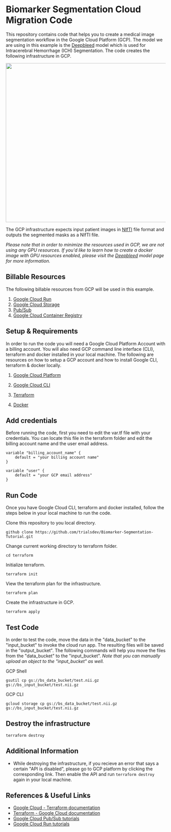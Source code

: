 # Biomarker Segmentation Cloud Migration Code #

This repository contains code that helps you to create a medical image segmentation workflow in the Google Cloud Platform (GCP). The model we are using in this example is the <a href = "https://github.com/msharrock/deepbleed">Deepbleed</a> model which is used for Intracerebral Hemorrhage (ICH) Segmentation. The code creates the following infrastructure in GCP. 

<img src = "https://user-images.githubusercontent.com/85404022/205371247-a677c4c3-1596-4b09-aebd-aa176703d24c.png" width = 750, height = 500></img>

The GCP infrastructure expects input patient images in <a href = "https://nifti.nimh.nih.gov/">NIfTI</a> file format and outputs the segmented masks as a NIfTI file.

*Please note that in order to minimize the resources used in GCP, we are not using any GPU resources. If you'd like to learn how to create a docker image with GPU resources enabled, please visit the <a href = "https://github.com/msharrock/deepbleed">Deepbleed</a> model page for more information.*

## Billable Resources ##

The following billable resources from GCP will be used in this example.

1. <a href = "https://cloud.google.com/run">Google Cloud Run</a>
2. <a href = "https://cloud.google.com/storage">Google Cloud Storage</a>
3. <a href = "https://cloud.google.com/pubsub">Pub/Sub</a>
4. <a href = "https://cloud.google.com/container-registry">Google Cloud Container Registry</a>

## Setup & Requirements ##

In order to run the code you will need a Google Cloud Platform Account with a billing account. You will also need GCP command line interface (CLI), terraform and docker installed in your local machine. The following are resources on how to setup a GCP account and how to install Google CLI, terraform & docker locally.
1. <a href = "#">Google Cloud Platform</a>

2. <a href = "https://cloud.google.com/sdk/docs/install">Google Cloud CLI </a>

3. <a href = "https://developer.hashicorp.com/terraform/tutorials/aws-get-started/install-cli"> Terraform </a>

4. <a href = "https://docs.docker.com/get-docker/"> Docker </a>

## Add credentials ##

Before running the code, first you need to edit the var.tf file with your credentials. You can locate this file in the terraform folder and edit the billing account name and the user email address.

```
variable "billing_account_name" {
    default = "your billing account name"
}

variable "user" {
    default = "your GCP email address"
}
```

## Run Code ##

Once you have Google Cloud CLI, terraform and docker installed, follow the steps below in your local machine to run the code.

Clone this repository to you local directory.
```
github clone https://github.com/trialsdev/Biomarker-Segmentation-Tutorial.git 
```
Change current working directory to terraform folder.
```
cd terraform
```
Initialize terraform.
```
terraform init
```
View the terraform plan for the infrastructure.
```
terraform plan
```
Create the infrastructure in GCP.
```
terraform apply
```

## Test Code ##

In order to test the code, move the data in the "data_bucket" to the "input_bucket" to invoke the cloud run app. The resulting files will be saved in the "output_bucket". The following commands will help you move the files from the "data_bucket" to the "input_bucket". *Note that you can manually upload an object to the "input_bucket" as well.*

GCP Shell
  
```
gsutil cp gs://bs_data_bucket/test.nii.gz gs://bs_input_bucket/test.nii.gz
```
GCP CLI
  
```
gcloud storage cp gs://bs_data_bucket/test.nii.gz gs://bs_input_bucket/test.nii.gz
```
  
## Destroy the infrastructure ##

```
terraform destroy
```

## Additional Information ##

- While destroying the infrastructure, if you recieve an error that says a certain "API is disabled", please go to GCP platform by clicking the corresponding link. Then enable the API and run ```terraform destroy``` again in your local machine.

## References & Useful Links ##
  
- <a href = "https://cloud.google.com/docs/terraform/get-started-with-terraform"> Google Cloud - Terraform documentation </a>
- <a href = "https://registry.terraform.io/providers/hashicorp/google/latest/docs"> Terraform - Google Cloud documentation </a>
- <a href = "https://cloud.google.com/pubsub/docs/tutorials"> Google Cloud Pub/Sub tutorials </a>
- <a href = "https://codelabs.developers.google.com/codelabs/cloud-run-hello-python3#6"> Google Cloud Run tutorials </a>
